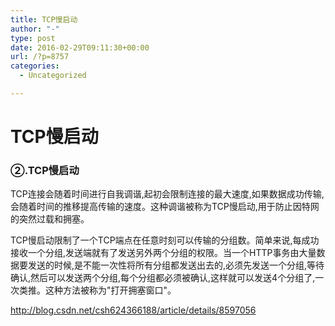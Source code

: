 ```yaml
---
title: TCP慢启动
author: "-"
type: post
date: 2016-02-29T09:11:30+00:00
url: /?p=8757
categories:
  - Uncategorized

---
```

# TCP慢启动
### ②.TCP慢启动

TCP连接会随着时间进行自我调谐,起初会限制连接的最大速度,如果数据成功传输,会随着时间的推移提高传输的速度。这种调谐被称为TCP慢启动,用于防止因特网的突然过载和拥塞。

TCP慢启动限制了一个TCP端点在任意时刻可以传输的分组数。简单来说,每成功接收一个分组,发送端就有了发送另外两个分组的权限。当一个HTTP事务由大量数据要发送的时候,是不能一次性将所有分组都发送出去的,必须先发送一个分组,等待确认,然后可以发送两个分组,每个分组都必须被确认,这样就可以发送4个分组了,一次类推。这种方法被称为"打开拥塞窗口"。

http://blog.csdn.net/csh624366188/article/details/8597056